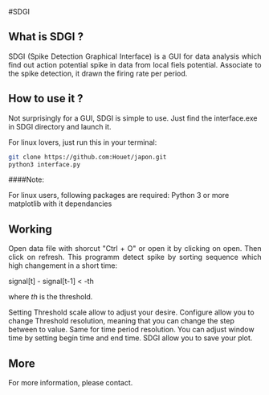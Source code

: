 #SDGI

## What is SDGI ?

<p style="text-align:justify";>
SDGI (Spike Detection Graphical Interface) is a GUI for data analysis
which find out action potential spike in data from local fiels potential.
Associate to the spike detection, it drawn the firing rate per period.
</p>

## How to use it ? 

Not surprisingly for a GUI, SDGI is simple to use. 
Just find the interface.exe in SDGI directory and launch it.

For linux lovers, just run this in your terminal:

```bash
git clone https://github.com:Houet/japon.git
python3 interface.py
```

####Note:

For linux users, following packages are required: 
Python 3 or more
matplotlib with it dependancies


## Working

<p style="text-align:justify";>
Open data file with shorcut "Ctrl + O" or open it by clicking on open. Then click on refresh.
This programm detect spike by sorting sequence which high changement in a short time:

signal[t] - signal[t-1] < -th

where *th* is the threshold.

Setting Threshold scale allow to adjust your desire. Configure allow you to change Threshold resolution,
meaning that you can change the step between to value. Same for time period resolution. 
You can adjust window time by setting begin time and end time.
SDGI allow you to save your plot.
</p>

## More 

For more information, please contact. 

